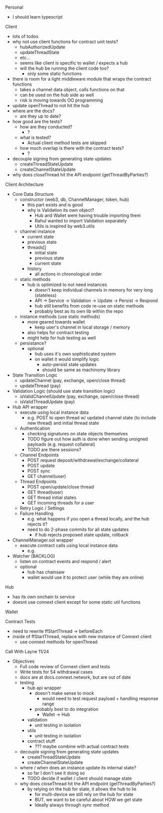 Personal
- I should learn typescript

Client
- lots of todos
- why not use client functions for contract unit tests?
  - hubAuthorizedUpdate
  - updateThreadState
  - etc...
  - seems like client is specific to wallet / expects a hub
  - will the hub be running the client code too?
    - only some static functions
- there is room for a light middleware module that wraps the contract functions
  - takes a channel data object, calls functions on that
  - can be used on the hub side as well
  - risk is moving towards OO programming
- update openThread to not hit the hub
- where are the docs?
  - are they up to date?
- how good are the tests?
  - how are they conducted?
    - ?
  - what is tested?
    - Actual client method tests are skipped
  - how much overlap is there with the contract tests?
    - ?
- decouple signing from generating state updates
  - createThreadStateUpdate
  - createChannelStateUpdate
- why does closeThread hit the API endpoint (getThreadByParties?)

Client Architecture
- Core Data Structure
  - constructor (web3, db, ChannelManager, token, hub)
    - this part exists and is good
    - why is Validation its own object?
      - Hub and Wallet were having trouble importing them
      - Rahul wanted to import Validation separately
      - Utils is inspired by web3.utils
  - channel instance
    - current state
    - previous state
    - threads[]
      - initial state
      - previous state
      - current state
    - history
      - all actions in chronological order
  - static methods
    - hub is optimized to not need instances
      - doesn't keep individual channels in memory for very long (stateless)
      - API -> Service -> Validation -> Update -> Persist -> Respond
      - hub still benefits from code re-use on static methods
      - probably best as its own lib within the repo
  - instance methods (use static methods)
    - more geared towards wallet
      - keep user's channel in local storage / memory
    - also helps for contract testing
    - might help for hub testing as well
  - persistance?
    - optional
      - hub uses it's own sophisticated system
      - on wallet it would simplify logic
        - auto-persist state updates
        - should be same as machinomy library
- State Transition Logic
  - updateChannel (pay, exchange, open/close thread)
  - updateThread (pay)
- Validation Logic (should use state transition logic)
  - isValidChannelUpdate (pay, exchange, open/close thread)
  - isValidThreadUpdate (pay)
- Hub API wrapper
  - execute using local instance data
    - e.g. POST to open thread w/ updated channel state (to include new thread)
      and initial thread state
  - Authentication
    - checking signatures on state objects themselves
    - TODO figure out how auth is done when sending unsigned payloads (e.g.
      request collateral)
    - TODO are there sessions?
  - Channel Endpoints
    - POST request deposit/withdrawal/exchange/collateral
    - POST update
    - POST sync
    - GET channel(user)
  - Thread Endpoints
    - POST open/update/close thread
    - GET thread(user)
    - GET thread initial states
    - GET incoming threads for a user
  - Retry Logic / Settings
  - Failure Handling
    - e.g. what happens if you open a thread locally, and the hub rejects it?
    - need to do 2-phase commits for all state updates
      - if hub rejects proposed state update, rollback
- ChannelManager.sol wrapper
  - execute contract calls using local instance data
    - e.g.
- Watcher (BACKLOG)
  - listen on contract events and respond / alert
  - optional
    - hub has chainsaw
    - wallet would use it to protect user (while they are online)

Hub
- has its own onchain tx service
- doesnt use connext client except for some static util functions

Wallet

Contract Tests
- need to rewrite ffStartThread -> beforeEach
- inside of ffStartThread, replace with new instance of Connext client
  - use connext methods for openThread

Call With Layne 11/24
- Objectives
  - Full code review of Connext client and tests
  - Write tests for 54 withdrawal cases
  - docs are at docs.connext.network, but are out of date
  - testing
    - hub api wrapper
      - doesn't make sense to mock
        - would need to test request payload + handling response range
      - probably best to do integration
        - Wallet -> Hub
    - validation
      - unit testing in isolation
    - utils
      - unit testing in isolation
    - contract stuff
      - ??? maybe combine with actual contract tests
  - decouple signing from generating state updates
    - createThreadStateUpdate
    - createChannelStateUpdate
  - where / when does an instance update its internal state?
    - so far I don't see it doing so
    - TODO decide if wallet / client should manage state
  - why does closeThread hit the API endpoint (getThreadByParties?)
    - by relying on the hub for state, it allows the hub to lie
      - for multi-device we still rely on the hub for state
      - BUT, we want to be careful about HOW we get state
      - Ideally always through *sync* method





